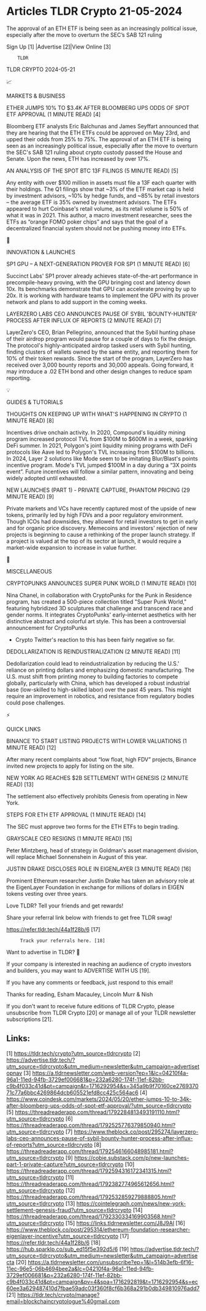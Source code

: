 # Articles TLDR Crypto 21-05-2024

The approval of an ETH ETF is being seen as an increasingly political
issue, especially after the move to overturn the SEC’s SAB 121
ruling  

 Sign Up [1] |Advertise [2]|View Online [3] 

		TLDR 

TLDR CRYPTO 2024-05-21

📈 

MARKETS & BUSINESS

 ETHER JUMPS 10% TO $3.4K AFTER BLOOMBERG UPS ODDS OF SPOT ETF
APPROVAL (1 MINUTE READ) [4] 

 Bloomberg ETF analysts Eric Balchunas and James Seyffart announced
that they are hearing that the ETH ETFs could be approved on May 23rd,
and upped their odds from 25% to 75%. The approval of an ETH ETF is
being seen as an increasingly political issue, especially after the
move to overturn the SEC's SAB 121 ruling about crypto custody passed
the House and Senate. Upon the news, ETH has increased by over 17%. 

 AN ANALYSIS OF THE SPOT BTC 13F FILINGS (5 MINUTE READ) [5] 

 Any entity with over $100 million in assets must file a 13F each
quarter with their holdings. The Q1 filings show that ~3% of the ETF
market cap is held by investment advisors, ~10% by hedge funds, and
~85% by retail investors – the average ETF is 35% owned by
investment advisors. The ETFs appeared to hurt Coinbase's retail
volume, as its retail volume is 50% of what it was in 2021. This
author, a macro investment researcher, sees the ETFs as “orange FOMO
poker chips” and says that the goal of a decentralized financial
system should not be pushing money into ETFs. 

🚀 

INNOVATION & LAUNCHES

 SP1 GPU – A NEXT-GENERATION PROVER FOR SP1 (1 MINUTE READ) [6] 

 Succinct Labs' SP1 prover already achieves state-of-the-art
performance in precompile-heavy proving, with the GPU bringing cost
and latency down 10x. Its benchmarks demonstrate that GPU can
accelerate proving by up to 20x. It is working with hardware teams to
implement the GPU with its prover network and plans to add support in
the coming weeks. 

 LAYERZERO LABS CEO ANNOUNCES PAUSE OF SYBIL 'BOUNTY-HUNTER' PROCESS
AFTER INFLUX OF REPORTS (2 MINUTE READ) [7] 

 LayerZero's CEO, Brian Pellegrino, announced that the Sybil hunting
phase of their airdrop program would pause for a couple of days to fix
the design. The protocol's highly-anticipated airdrop tasked users
with Sybil hunting, finding clusters of wallets owned by the same
entity, and reporting them for 10% of their token rewards. Since the
start of the program, LayerZero has received over 3,000 bounty reports
and 30,000 appeals. Going forward, it may introduce a .02 ETH bond and
other design changes to reduce spam reporting. 

💡 

GUIDES & TUTORIALS

 THOUGHTS ON KEEPING UP WITH WHAT'S HAPPENING IN CRYPTO (1 MINUTE
READ) [8] 

 Incentives drive onchain activity. In 2020, Compound's liquidity
mining program increased protocol TVL from $100M to $600M in a week,
sparking DeFi summer. In 2021, Polygon's joint liquidity mining
programs with DeFi protocols like Aave led to Polygon's TVL increasing
from $100M to billions. In 2024, Layer 2 solutions like Mode seem to
be imitating Blur/Blast's points incentive program. Mode's TVL jumped
$100M in a day during a “3X points event”. Future incentives will
follow a similar pattern, innovating and being widely adopted until
exhausted. 

 NEW LAUNCHES (PART 1) - PRIVATE CAPTURE, PHANTOM PRICING (29 MINUTE
READ) [9] 

 Private markets and VCs have recently captured most of the upside of
new tokens, primarily led by high FDVs and a poor regulatory
environment. Though ICOs had downsides, they allowed for retail
investors to get in early and for organic price discovery. Memecoins
and investors' rejection of new projects is beginning to cause a
rethinking of the proper launch strategy. If a project is valued at
the top of its sector at launch, it would require a market-wide
expansion to increase in value further. 

🦄 

MISCELLANEOUS

 CRYPTOPUNKS ANNOUNCES SUPER PUNK WORLD (1 MINUTE READ) [10] 

 Nina Chanel, in collaboration with CryptoPunks for the Punk in
Residence program, has created a 500-piece collection titled "Super
Punk World," featuring hybridized 3D sculptures that challenge and
transcend race and gender norms. It integrates CryptoPunks'
early-internet aesthetics with her distinctive abstract and colorful
art style. This has been a controversial announcement for CryptoPunks
- Crypto Twitter's reaction to this has been fairly negative so far. 

 DEDOLLARIZATION IS REINDUSTRIALIZATION (2 MINUTE READ) [11] 

 Dedollarization could lead to reindustrialization by reducing the
U.S.' reliance on printing dollars and emphasizing domestic
manufacturing. The U.S. must shift from printing money to building
factories to compete globally, particularly with China, which has
developed a robust industrial base (low-skilled to high-skilled labor)
over the past 45 years. This might require an improvement in robotics,
and resistance from regulatory bodies could pose challenges. 

⚡ 

QUICK LINKS

 BINANCE TO START LISTING PROJECTS WITH LOWER VALUATIONS (1 MINUTE
READ) [12] 

 After many recent complaints about “low float, high FDV”
projects, Binance invited new projects to apply for listing on the
site. 

 NEW YORK AG REACHES $2B SETTLEMENT WITH GENESIS (2 MINUTE READ) [13] 

 The settlement also effectively prohibits Genesis from operating in
New York. 

 STEPS FOR ETH ETF APPROVAL (1 MINUTE READ) [14] 

 The SEC must approve two forms for the ETH ETFs to begin trading. 

 GRAYSCALE CEO RESIGNS (1 MINUTE READ) [15] 

 Peter Mintzberg, head of strategy in Goldman's asset management
division, will replace Michael Sonnenshein in August of this year. 

 JUSTIN DRAKE DISCLOSES ROLE IN EIGENLAYER (3 MINUTE READ) [16] 

 Prominent Ethereum researcher Justin Drake has taken an advisory role
at the EigenLayer Foundation in exchange for millions of dollars in
EIGEN tokens vesting over three years. 

Love TLDR? Tell your friends and get rewards!

 Share your referral link below with friends to get free TLDR swag! 

 https://refer.tldr.tech/44a1f28b/6 [17] 

		 Track your referrals here. [18] 

Want to advertise in TLDR? 📰

 If your company is interested in reaching an audience of crypto
investors and builders, you may want to ADVERTISE WITH US [19]. 

 If you have any comments or feedback, just respond to this email! 

Thanks for reading, 
Esham Macauley, Lincoln Murr & Nish 

If you don't want to receive future editions of TLDR Crypto, please
unsubscribe from TLDR Crypto [20] or manage all of your TLDR
newsletter subscriptions [21]. 

 

Links:
------
[1] https://tldr.tech/crypto?utm_source=tldrcrypto
[2] https://advertise.tldr.tech/?utm_source=tldrcrypto&utm_medium=newsletter&utm_campaign=advertisetopnav
[3] https://a.tldrnewsletter.com/web-version?ep=1&lc=04210f4a-96a1-11ed-94fb-3729ef006681&p=232a6280-174f-11ef-82bb-c9b4f033c41d&pt=campaign&t=1716292954&s=345a9b9f70160ce276937071c77a6bbc4269864dcb605521efd8cc425c564ac6
[4] https://www.coindesk.com/markets/2024/05/20/ether-jumps-10-to-34k-after-bloomberg-ups-odds-of-spot-etf-approval/?utm_source=tldrcrypto
[5] https://threadreaderapp.com/thread/1792284813493191110.html?utm_source=tldrcrypto
[6] https://threadreaderapp.com/thread/1792525776379850940.html?utm_source=tldrcrypto
[7] https://www.theblock.co/post/295274/layerzero-labs-ceo-announces-pause-of-sybil-bounty-hunter-process-after-influx-of-reports?utm_source=tldrcrypto
[8] https://threadreaderapp.com/thread/1792546166048985181.html?utm_source=tldrcrypto
[9] https://cobie.substack.com/p/new-launches-part-1-private-capture?utm_source=tldrcrypto
[10] https://threadreaderapp.com/thread/1792594316172341315.html?utm_source=tldrcrypto
[11] https://threadreaderapp.com/thread/1792382774965612656.html?utm_source=tldrcrypto
[12] https://threadreaderapp.com/thread/1792532859279888805.html?utm_source=tldrcrypto
[13] https://cointelegraph.com/news/new-york-settlement-genesis-fraud?utm_source=tldrcrypto
[14] https://threadreaderapp.com/thread/1792330334169903568.html?utm_source=tldrcrypto
[15] https://links.tldrnewsletter.com/J8J9Al
[16] https://www.theblock.co/post/295314/ethereum-foundation-researcher-eigenlayer-incentive?utm_source=tldrcrypto
[17] https://refer.tldr.tech/44a1f28b/6
[18] https://hub.sparklp.co/sub_ed15f5e392d5/6
[19] https://advertise.tldr.tech/?utm_source=tldrcrypto&utm_medium=newsletter&utm_campaign=advertisecta
[20] https://a.tldrnewsletter.com/unsubscribe?ep=1&l=514b3efb-6f16-11ec-96e5-06b4694bee2a&lc=04210f4a-96a1-11ed-94fb-3729ef006681&p=232a6280-174f-11ef-82bb-c9b4f033c41d&pt=campaign&pv=4&spa=1716292819&t=1716292954&s=ec60ee3a629487410d7fbae59adc03f360f8cf6b368a291b0db349810976add7
[21] https://tldr.tech/crypto/manage?email=blockchaincryptologue%40gmail.com